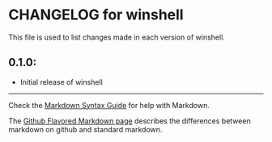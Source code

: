 # CHANGELOG for winshell

This file is used to list changes made in each version of winshell.

## 0.1.0:

* Initial release of winshell

- - - 
Check the [Markdown Syntax Guide](http://daringfireball.net/projects/markdown/syntax) for help with Markdown.

The [Github Flavored Markdown page](http://github.github.com/github-flavored-markdown/) describes the differences between markdown on github and standard markdown.
